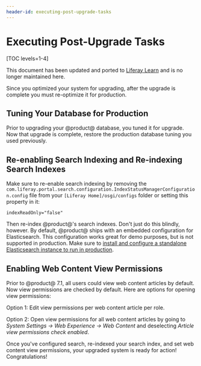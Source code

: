 ```yaml
---
header-id: executing-post-upgrade-tasks
---
```


# Executing Post-Upgrade Tasks

[TOC levels=1-4]

<aside class="alert alert-info">
  <span class="wysiwyg-color-blue120">This document has been updated and ported to <a href="https://learn.liferay.com/dxp-7.x/installation-and-upgrades/upgrading-liferay-dxp/upgrade-basics/post-upgrade-considerations.html">Liferay Learn</a> and is no longer maintained here.</span>
</aside>

Since you optimized your system for upgrading, after the upgrade is complete
you must re-optimize it for production. 

## Tuning Your Database for Production 

Prior to upgrading your @product@ database, you tuned it for upgrade. Now that
upgrade is complete, restore the production database tuning you used previously.

## Re-enabling Search Indexing and Re-indexing Search Indexes

Make sure to re-enable search indexing by removing the
`com.liferay.portal.search.configuration.IndexStatusManagerConfiguration.config`
file from your `[Liferay Home]/osgi/configs` folder or setting this property in
it: 

```properties
indexReadOnly="false"
```

Then re-index @product@'s search indexes. Don't just do this blindly,
however. By default, @product@ ships with an embedded configuration for
Elasticsearch. This configuration works great for demo purposes, but is not
supported in production. Make sure to
[install and configure a standalone Elasticsearch instance to run in production](/docs/7-2/deploy/-/knowledge_base/d/installing-elasticsearch).

## Enabling Web Content View Permissions

Prior to @product@ 7.1, all users could view web content articles by default.
Now view permissions are checked by default. Here are options for opening view
permissions:

Option 1: Edit view permissions per web content article per role. 

Option 2: Open view permissions for all web content articles by going to
*System Settings &rarr; Web Experience &rarr; Web Content* and deselecting
*Article view permissions check enabled*. 

Once you've configured search, re-indexed your search index, and set web content
view permissions, your upgraded system is ready for action! Congratulations! 
